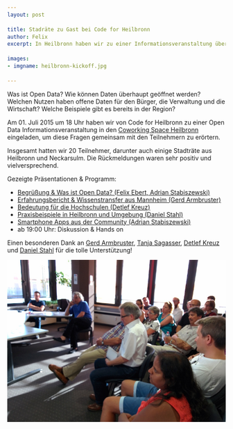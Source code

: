 ```yaml
---
layout: post

title: Stadräte zu Gast bei Code for Heilbronn
author: Felix
excerpt: In Heilbronn haben wir zu einer Informationsveranstaltung über Open Data eingeladen. Unterstützt wurden wir dabei von Gerd Armbruster, Leiter der IT in der Stadt Mannheim.

images:
- imgname: heilbronn-kickoff.jpg

---
```


Was ist Open Data? Wie können Daten überhaupt geöffnet werden? Welchen Nutzen haben offene Daten für den Bürger, die Verwaltung und die Wirtschaft? Welche Beispiele gibt es bereits in der Region?

Am 01. Juli 2015 um 18 Uhr haben wir von Code for Heilbronn zu einer Open Data Informationsveranstaltung in den [Coworking Space Heilbronn](http://coworking-heilbronn.org/) eingeladen, um diese Fragen gemeinsam mit den Teilnehmern zu erörtern.

Insgesamt hatten wir 20 Teilnehmer, darunter auch einige Stadträte aus Heilbronn und Neckarsulm. Die Rückmeldungen waren sehr positiv und vielversprechend. 

Gezeigte Präsentationen & Programm:

* [Begrüßung & Was ist Open Data? (Felix Ebert, Adrian Stabiszewski)](https://docs.google.com/presentation/d/1KhITDeAZTuwybBMhva7zAQ2lxYWdYHsx8s2uK_wwvEc/edit)
* [Erfahrungsbericht & Wissenstransfer aus Mannheim (Gerd Armbruster)](http://www.gerd-armbruster.de/vortrag-open-data-projekt-stadt-mannheim/)
* [Bedeutung für die Hochschulen (Detlef Kreuz)](http://www.slideshare.net/implizit/20150701-180000-w3nopendatahochschulenpublic)
* [Praxisbeispiele in Heilbronn und Umgebung (Daniel Stahl)](https://docs.google.com/presentation/d/17wOxJiALGDLl7l3gMRKQbSWisH47H80i5Azrcb2N0DE/edit)
* [Smartphone Apps aus der Community (Adrian Stabiszewski)](http://blog.opendatalab.de/opendata/2015/04/29/bad-wimpfen-app/)
* ab 19:00 Uhr: Diskussion & Hands on

Einen besonderen Dank an [Gerd Armbruster](https://twitter.com/gerd_armbruster), [Tanja Sagasser](https://twitter.com/tanjasagasser), [Detlef Kreuz](https://twitter.com/dkreuz) und [Daniel Stahl](https://twitter.com/stahlniel) für die tolle Unterstützung!

![Kickoff](/assets/blog/heilbronn-kickoff.jpg "Open Data Kickoff")

